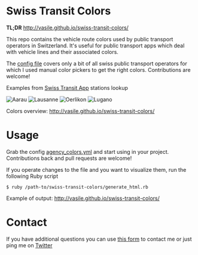 # Swiss Transit Colors

**TL;DR** http://vasile.github.io/swiss-transit-colors/

This repo contains the vehicle route colors used by public transport operators in Switzerland. It's useful for public transport apps which deal with vehicle lines and their associated colors. 

The [config file](https://github.com/vasile/swiss-transit-colors/blob/master/agency_colors.yml) covers only a bit of all swiss public transport operators for which I used manual color pickers to get the right colors. Contributions are welcome!

Examples from [Swiss Transit App](http://www.transitapp.ch) stations lookup

![Aarau](https://api.monosnap.com/rpc/file/download?id=oLN7zMEgRNAPCpTeZpWGk7ePSq0lic) ![Lausanne](https://api.monosnap.com/rpc/file/download?id=Ffm29DUYcmAh0C76SdcxasTu6yVRbu)
![Oerlikon](https://api.monosnap.com/rpc/file/download?id=lRrFHOzaRmWFpx66R5nJgnpuVmlTuf)
![Lugano](https://api.monosnap.com/rpc/file/download?id=1OMrSbPfujJrVizT6mpRO1dwLGGEcg)

Colors overview: http://vasile.github.io/swiss-transit-colors/

# Usage
Grab the config [agency_colors.yml](https://github.com/vasile/swiss-transit-colors/blob/master/agency_colors.yml) and start using in your project. Contributions back and pull requests are welcome!

If you operate changes to the file and you want to visualize them, run the following Ruby script

`$ ruby /path-to/swiss-transit-colors/generate_html.rb`

Example of output: http://vasile.github.io/swiss-transit-colors/

# Contact
If you have additional questions you can use [this form](https://docs.google.com/forms/d/1ZWCqfF8OvRBlMPHMc5FbL6T3zYhQ-p18B8IIwMt1sRs/) to contact me or just ping me on [Twitter](http://twitter.com/vasile23)

